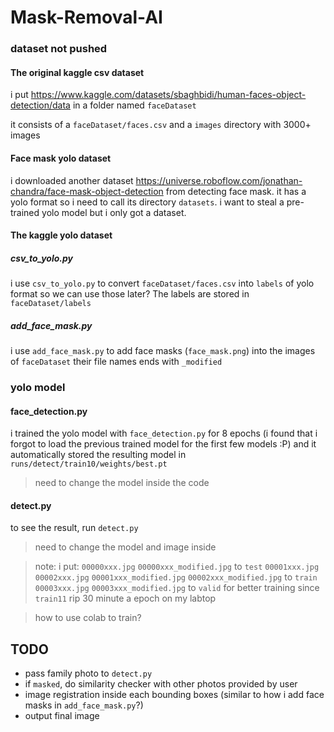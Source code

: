 # Mask-Removal-AI

### dataset not pushed
#### The original kaggle csv dataset
i put https://www.kaggle.com/datasets/sbaghbidi/human-faces-object-detection/data in a folder named `faceDataset`

it consists of a `faceDataset/faces.csv` and a `images` directory with 3000+ images

#### Face mask yolo dataset
i downloaded another dataset https://universe.roboflow.com/jonathan-chandra/face-mask-object-detection from detecting face mask. it has a yolo format so i need to call its directory `datasets`. i want to steal a pre-trained yolo model but i only got a dataset. 

#### The kaggle yolo dataset
##### csv_to_yolo.py
i use `csv_to_yolo.py` to convert `faceDataset/faces.csv` into `labels` of yolo format so we can use those later?
The labels are stored in `faceDataset/labels`

##### add_face_mask.py
i use `add_face_mask.py` to add face masks (`face_mask.png`) into the images of `faceDataset` their file names ends with `_modified`

### yolo model
#### face_detection.py
i trained the yolo model with `face_detection.py` for 8 epochs (i found that i forgot to load the previous trained model for the first few models :P) and it automatically stored the resulting model in `runs/detect/train10/weights/best.pt` 
>need to change the model inside the code

#### detect.py
to see the result, run `detect.py` 
>need to change the model and image inside


> note:
> i put:
> `00000xxx.jpg` `00000xxx_modified.jpg` to `test`
> `00001xxx.jpg` `00002xxx.jpg` `00001xxx_modified.jpg` `00002xxx_modified.jpg` to `train`
> `00003xxx.jpg` `00003xxx_modified.jpg` to `valid`
> for better training since `train11`
> rip 30 minute a epoch on my labtop

> how to use colab to train?

## TODO
- pass family photo to `detect.py`
- if `masked`, do similarity checker with other photos provided by user
- image registration inside each bounding boxes (similar to how i add face masks in `add_face_mask.py`?)
- output final image